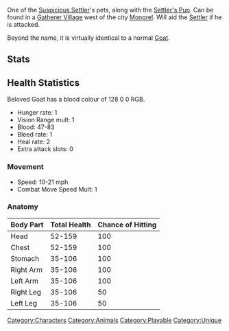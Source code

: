 One of the [Suspicious Settler](Suspicious_Settler.md "wikilink")'s pets,
along with the [Settler's Pup](Settler's_Pup.md "wikilink"). Can be found
in a [Gatherer Village](Gatherer_Village.md "wikilink") west of the city
[Mongrel](Mongrel.md "wikilink"). Will aid the
[Settler](Suspicious_Settler.md "wikilink") if he is attacked.

Beyond the name, it is virtually identical to a normal
[Goat](Goat.md "wikilink").

## Stats

## Health Statistics

Beloved Goat has a blood colour of 128 0 0 RGB.

- Hunger rate: 1
- Vision Range mult: 1
- Blood: 47-83
- Bleed rate: 1
- Heal rate: 2
- Extra attack slots: 0

### Movement

- Speed: 10-21 mph
- Combat Move Speed Mult: 1

### Anatomy

| Body Part | Total Health | Chance of Hitting |
|-----------|--------------|-------------------|
| Head      | 52-159       | 100               |
| Chest     | 52-159       | 100               |
| Stomach   | 35-106       | 100               |
| Right Arm | 35-106       | 100               |
| Left Arm  | 35-106       | 100               |
| Right Leg | 35-106       | 50                |
| Left Leg  | 35-106       | 50                |

[Category:Characters](Category:Characters "wikilink")
[Category:Animals](Category:Animals "wikilink")
[Category:Playable](Category:Playable "wikilink")
[Category:Unique](Category:Unique "wikilink")